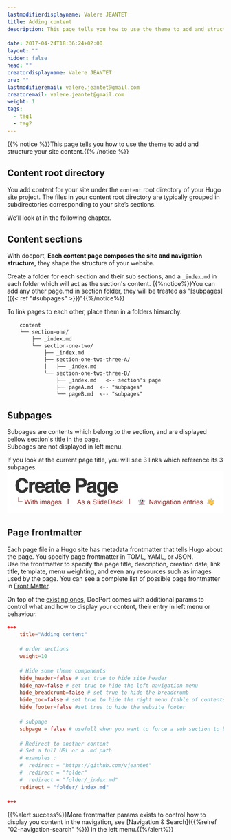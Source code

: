 ```yaml
---
lastmodifierdisplayname: Valere JEANTET
title: Adding content
description: This page tells you how to use the theme to add and structure your site content.

date: 2017-04-24T18:36:24+02:00
layout: ""
hidden: false
head: ""
creatordisplayname: Valere JEANTET
pre: ""
lastmodifieremail: valere.jeantet@gmail.com
creatoremail: valere.jeantet@gmail.com
weight: 1
tags:
  - tag1
  - tag2
---
```


{{% notice %}}This page tells you how to use the theme to add and structure your site content.{{% /notice %}}


## Content root directory
You add content for your site under the `content` root directory of your Hugo site project. 
The files in your content root directory are typically grouped in subdirectories corresponding to your site’s sections.

We’ll look at in the following chapter.

## Content sections
With docport, **Each content page composes the site and navigation structure**, they shape the structure of your website.

Create a folder for each section and their sub sections, and a `_index.md` in each folder which will act as the section's content.
{{%notice%}}You can add any other page.md in section folder, they will be treated as "[subpages]({{< ref "#subpages" >}})"{{%/notice%}}


To link pages to each other, place them in a folders hierarchy.

```text
	content
	└── section-one/			
	    ├── _index.md
	    └── section-one-two/ 	
	        ├── _index.md 		
	        ├── section-one-two-three-A/	
	        │   ├── _index.md
	        └── section-one-two-three-B/ 	
	            ├── _index.md 	<-- section's page 
	            ├── pageA.md  <-- "subpages"
	            └── pageB.md  <-- "subpages"

```

## Subpages
Subpages are contents which belong to the section, and are displayed bellow section's title in the page. \
Subpages are not displayed in left menu.

If you look at the current page title, you will see 3 links which reference its 3 subpages.
![](subpages.png?height=60px&classes=border,shadow)


## Page frontmatter
Each page file in a Hugo site has metadata frontmatter that tells Hugo about the page. You specify page frontmatter in TOML, YAML, or JSON. \
Use the frontmatter to specify the page title, description, creation date, link title, template, menu weighting, and even any resources such as images used by the page. You can see a complete list of possible page frontmatter in [Front Matter](https://gohugo.io/content-management/front-matter/).

On top of the [existing ones](https://gohugo.io/content-management/front-matter/), DocPort comes with additional params to control what and how to display your content, their entry in left menu or behaviour.

```toml
+++
	title="Adding content"

	# order sections
	weight=10 

	# Hide some theme components
	hide_header=false # set true to hide site header
	hide_nav=false # set true to hide the left navigation menu
	hide_breadcrumb=false # set true to hide the breadcrumb
	hide_toc=false # set true to hide the right menu (table of contents)
	hide_footer=false #set true to hide the website footer

	# subpage
	subpage = false # usefull when you want to force a sub section to be considered as a subpage

	# Redirect to another content
	# Set a full URL or a .md path
	# examples : 
	#  redirect = "https://github.com/vjeantet" 
	#  redirect = "folder" 
	#  redirect = "folder/_index.md" 
	redirect = "folder/_index.md"

+++
```

{{%alert success%}}More frontmatter params exists to control how to display you content in the navigation, see [Navigation & Search]({{%relref "02-navigation-search" %}}) in the left menu.{{%/alert%}}



